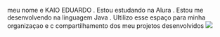 meu nome e KAIO EDUARDO
. Estou estudando na Alura
. Estou me desenvolvendo na linguagem Java
. Ultilizo esse espaço para minha organizaçao e c
compartilhamento dos meu projetos desenvolvidos 
![](https://www.google.com/url?sa=i&url=https%3A%2F%2Fwww.seoclerk.com%2Fjob%2Freputation-management%2F17577%2FNeed-you-to-like-one-of-my-posts-on-digitalpoint-forum&psig=AOvVaw06Uo0hoDA1EjEJLbNNNLHV&ust=1720016608913000&source=images&cd=vfe&opi=89978449&ved=0CBEQjRxqFwoTCOjF9KvHiIcDFQAAAAAdAAAAABAZ)
